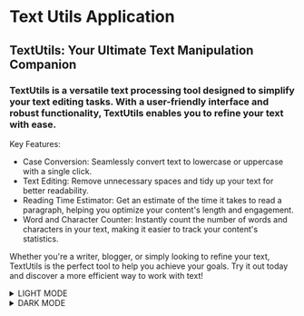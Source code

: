 # Text Utils Application

## **TextUtils: Your Ultimate Text Manipulation Companion**

### **TextUtils is a versatile text processing tool designed to simplify your text editing tasks. With a user-friendly interface and robust functionality, TextUtils enables you to refine your text with ease.**

Key Features:

- Case Conversion: Seamlessly convert text to lowercase or uppercase with a single click.
- Text Editing: Remove unnecessary spaces and tidy up your text for better readability.
- Reading Time Estimator: Get an estimate of the time it takes to read a paragraph, helping you optimize your content's length and engagement.
- Word and Character Counter: Instantly count the number of words and characters in your text, making it easier to track your content's statistics.

Whether you're a writer, blogger, or simply looking to refine your text, TextUtils is the perfect tool to help you achieve your goals. Try it out today and discover a more efficient way to work with text!

<details>  
  <summary>LIGHT MODE</summary>    
  <div class="image-container">    
    <a href="https://github.com/user-attachments/assets/2ff5f89d-9743-4fcc-9dd5-29d2df060109">    
      <img src="https://github.com/user-attachments/assets/2ff5f89d-9743-4fcc-9dd5-29d2df060109" alt="LIGHT MODE" width="500" height="300">    
    </a>
  </div>    
</details>


<details>  
  <summary>DARK MODE</summary>    
  <div class="image-container">    
    <a href="https://github.com/user-attachments/assets/1b47a3bd-4461-4b55-80f2-2f55c9b55c07">    
      <img src="https://github.com/user-attachments/assets/1b47a3bd-4461-4b55-80f2-2f55c9b55c07" alt="DARK MODE" width="500" height="300">    
    </a>
  </div>    
</details>
